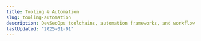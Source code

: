 ```yaml
---
title: Tooling & Automation
slug: tooling-automation
description: DevSecOps toolchains, automation frameworks, and workflow optimization
lastUpdated: "2025-01-01"
---
```

